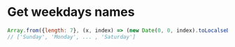 # Get weekdays names

```js
Array.from({length: 7}, (x, index) => (new Date(0, 0, index).toLocalseDateString('en-US', {weekday: 'long'})));
// ['Sunday', 'Monday', ... , 'Saturday']
```
